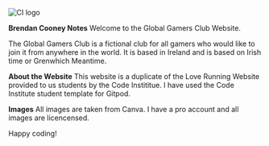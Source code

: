 ![CI logo](https://codeinstitute.s3.amazonaws.com/fullstack/ci_logo_small.png)


**Brendan Cooney Notes**
Welcome to the Global Gamers Club Website. 

The Global Gamers Club is a fictional club for all gamers who would like to join it from anywhere in the world.
It is based in Ireland and is based on Irish time or Grenwhich Meantime.

**About the Website**
This website is a duplicate of the Love Running Website provided to us students by the Code Instititue.
I have used the Code Institute student template for Gitpod.

**Images**
All images are taken from Canva. I have a pro account and all images are licencensed. 

Happy coding!